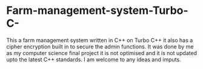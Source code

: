 # Farm-management-system-Turbo-C-
This a farm management system written in C++ on Turbo C++ it also has a cipher encryption built in to secure the admin functions.
It was done by me as my computer science final project it is not optimised and it is not updated upto the latest C++ standards.
I am welcome to any ideas and imputs.
